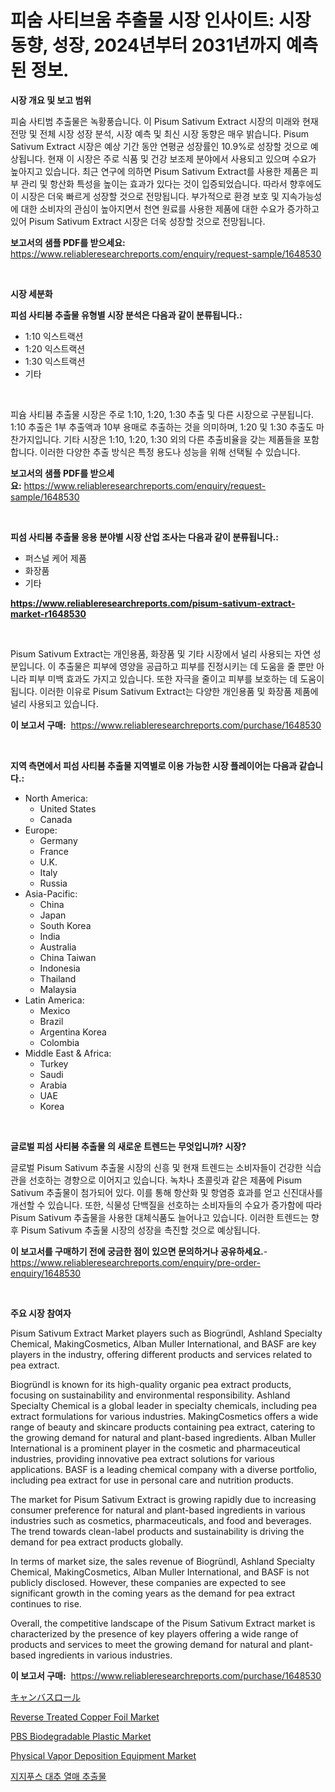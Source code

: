 <p><h1>피숨 사티브움 추출물 시장 인사이트: 시장 동향, 성장, 2024년부터 2031년까지 예측된 정보.</h1></p><p><strong>시장 개요 및 보고 범위</strong></p>
<p><p>피숨 사티범 추출물은 녹황풍습니다. 이 Pisum Sativum Extract 시장의 미래와 현재 전망 및 전체 시장 성장 분석, 시장 예측 및 최신 시장 동향은 매우 밝습니다. Pisum Sativum Extract 시장은 예상 기간 동안 연평균 성장률인 10.9%로 성장할 것으로 예상됩니다. 현재 이 시장은 주로 식품 및 건강 보조제 분야에서 사용되고 있으며 수요가 높아지고 있습니다. 최근 연구에 의하면 Pisum Sativum Extract를 사용한 제품은 피부 관리 및 항산화 특성을 높이는 효과가 있다는 것이 입증되었습니다. 따라서 향후에도 이 시장은 더욱 빠르게 성장할 것으로 전망됩니다. 부가적으로 환경 보호 및 지속가능성에 대한 소비자의 관심이 높아지면서 천연 원료를 사용한 제품에 대한 수요가 증가하고 있어 Pisum Sativum Extract 시장은 더욱 성장할 것으로 전망됩니다.</p></p>
<p><strong>보고서의 샘플 PDF를 받으세요:</strong> <a href="https://www.reliableresearchreports.com/enquiry/request-sample/1648530">https://www.reliableresearchreports.com/enquiry/request-sample/1648530</a></p>
<p>&nbsp;</p>
<p><strong>시장 세분화</strong></p>
<p><strong>피섬 사티붐 추출물 유형별 시장 분석은 다음과 같이 분류됩니다.:</strong></p>
<p><ul><li>1:10 익스트랙션</li><li>1:20 익스트랙션</li><li>1:30 익스트랙션</li><li>기타</li></ul></p>
<p>&nbsp;</p>
<p><p>피슘 사티븀 추출물 시장은 주로 1:10, 1:20, 1:30 추출 및 다른 시장으로 구분됩니다. 1:10 추출은 1부 추출액과 10부 용매로 추출하는 것을 의미하며, 1:20 및 1:30 추출도 마찬가지입니다. 기타 시장은 1:10, 1:20, 1:30 외의 다른 추출비율을 갖는 제품들을 포함합니다. 이러한 다양한 추출 방식은 특정 용도나 성능을 위해 선택될 수 있습니다.</p></p>
<p><strong>보고서의 샘플 PDF를 받으세요:</strong>&nbsp;<a href="https://www.reliableresearchreports.com/enquiry/request-sample/1648530">https://www.reliableresearchreports.com/enquiry/request-sample/1648530</a></p>
<p>&nbsp;</p>
<p><strong> 피섬 사티붐 추출물 응용 분야별 시장 산업 조사는 다음과 같이 분류됩니다.:</strong></p>
<p><ul><li>퍼스널 케어 제품</li><li>화장품</li><li>기타</li></ul></p>
<p><strong><a href="https://www.reliableresearchreports.com/pisum-sativum-extract-market-r1648530">https://www.reliableresearchreports.com/pisum-sativum-extract-market-r1648530</a></strong></p>
<p>&nbsp;</p>
<p><p>Pisum Sativum Extract는 개인용품, 화장품 및 기타 시장에서 널리 사용되는 자연 성분입니다. 이 추출물은 피부에 영양을 공급하고 피부를 진정시키는 데 도움을 줄 뿐만 아니라 피부 미백 효과도 가지고 있습니다. 또한 자극을 줄이고 피부를 보호하는 데 도움이 됩니다. 이러한 이유로 Pisum Sativum Extract는 다양한 개인용품 및 화장품 제품에 널리 사용되고 있습니다.</p></p>
<p><strong>이 보고서 구매:</strong>&nbsp; <a href="https://www.reliableresearchreports.com/purchase/1648530">https://www.reliableresearchreports.com/purchase/1648530</a></p>
<p>&nbsp;</p>
<p><strong>지역 측면에서 피섬 사티붐 추출물 지역별로 이용 가능한 시장 플레이어는 다음과 같습니다.:</strong></p>
<p><ul>
    <li>
        North America:
        <ul>
            <li>United States</li>
            <li>Canada</li>
        </ul>
    </li>
    <li>
        Europe:
        <ul>
            <li>Germany</li>
            <li>France</li>
            <li>U.K.</li>
            <li>Italy</li>
            <li>Russia</li>
        </ul>
    </li>
    <li>
        Asia-Pacific:
        <ul>
            <li>China</li>
            <li>Japan</li>
            <li>South Korea</li>
            <li>India</li>
            <li>Australia</li>
            <li>China Taiwan</li>
            <li>Indonesia</li>
            <li>Thailand</li>
            <li>Malaysia</li>
        </ul>
    </li>
    <li>
        Latin America:
        <ul>
            <li>Mexico</li>
            <li>Brazil</li>
            <li>Argentina Korea</li>
            <li>Colombia</li>
        </ul>
    </li>
    <li>
        Middle East & Africa:
        <ul>
            <li>Turkey</li>
            <li>Saudi</li>
            <li>Arabia</li>
            <li>UAE</li>
            <li>Korea</li>
        </ul>
    </li>
    </ul></p>
<p>&nbsp;</p>
<p><strong>글로벌 피섬 사티붐 추출물 의 새로운 트렌드는 무엇입니까? 시장?</strong></p>
<p><p>글로벌 Pisum Sativum 추출물 시장의 신흥 및 현재 트렌드는 소비자들이 건강한 식습관을 선호하는 경향으로 이어지고 있습니다. 녹차나 초콜릿과 같은 제품에 Pisum Sativum 추출물이 첨가되어 있다. 이를 통해 항산화 및 항염증 효과를 얻고 신진대사를 개선할 수 있습니다. 또한, 식물성 단백질을 선호하는 소비자들의 수요가 증가함에 따라 Pisum Sativum 추출물을 사용한 대체식품도 늘어나고 있습니다. 이러한 트렌드는 향후 Pisum Sativum 추출물 시장의 성장을 촉진할 것으로 예상됩니다.</p></p>
<p><strong>이 보고서를 구매하기 전에 궁금한 점이 있으면 문의하거나 공유하세요.</strong>- <a href="https://www.reliableresearchreports.com/enquiry/pre-order-enquiry/1648530">https://www.reliableresearchreports.com/enquiry/pre-order-enquiry/1648530</a></p>
<p>&nbsp;</p>
<p><strong>주요 시장 참여자</strong></p>
<p><p>Pisum Sativum Extract Market players such as Biogründl, Ashland Specialty Chemical, MakingCosmetics, Alban Muller International, and BASF are key players in the industry, offering different products and services related to pea extract.</p><p>Biogründl is known for its high-quality organic pea extract products, focusing on sustainability and environmental responsibility. Ashland Specialty Chemical is a global leader in specialty chemicals, including pea extract formulations for various industries. MakingCosmetics offers a wide range of beauty and skincare products containing pea extract, catering to the growing demand for natural and plant-based ingredients. Alban Muller International is a prominent player in the cosmetic and pharmaceutical industries, providing innovative pea extract solutions for various applications. BASF is a leading chemical company with a diverse portfolio, including pea extract for use in personal care and nutrition products.</p><p>The market for Pisum Sativum Extract is growing rapidly due to increasing consumer preference for natural and plant-based ingredients in various industries such as cosmetics, pharmaceuticals, and food and beverages. The trend towards clean-label products and sustainability is driving the demand for pea extract products globally.</p><p>In terms of market size, the sales revenue of Biogründl, Ashland Specialty Chemical, MakingCosmetics, Alban Muller International, and BASF is not publicly disclosed. However, these companies are expected to see significant growth in the coming years as the demand for pea extract continues to rise.</p><p>Overall, the competitive landscape of the Pisum Sativum Extract market is characterized by the presence of key players offering a wide range of products and services to meet the growing demand for natural and plant-based ingredients in various industries.</p></p>
<p><strong>이 보고서 구매:</strong>&nbsp;&nbsp;<a href="https://www.reliableresearchreports.com/purchase/1648530">https://www.reliableresearchreports.com/purchase/1648530</a></p>
<p><p><a href="https://github.com/LeanneBruen2023/Market-Research-Report-List-1/blob/main/475993030864.md">キャンバスロール</a></p><p><a href="https://www.linkedin.com/pulse/reverse-treated-copper-foil-market-research-report-provides-aclrf?trackingId=Sp1F8OKW0K1D%2FP7YYk3UMQ%3D%3D">Reverse Treated Copper Foil Market</a></p><p><a href="https://www.linkedin.com/pulse/pbs-biodegradable-plastic-market-research-report-provides-critical-srmhf?trackingId=Ug70U5YApeFp%2FSuxEtM1iw%3D%3D">PBS Biodegradable Plastic Market</a></p><p><a href="https://github.com/CliffMedina6/Market-Research-Report-List-4/blob/main/physical-vapor-deposition-equipment-market.md">Physical Vapor Deposition Equipment Market</a></p><p><a href="https://github.com/oajzkywllm460/Market-Research-Report-List-1/blob/main/417189628242.md">지지푸스 대추 열매 추출물</a></p></p>
